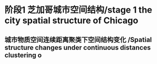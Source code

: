 


# 阶段1 芝加哥城市空间结构/stage 1 the city spatial structure of Chicago
## 城市物质空间连续距离聚类下空间结构变化 /Spatial structure changes under continuous distances clustering o
<!--stackedit_data:
eyJoaXN0b3J5IjpbLTk4MDIyOTk5MCw3Njk3NzEzMTAsLTIwOD
kwNTcwMTgsLTE2MTA5OTY1MjMsLTE3MzAyNjUxMjddfQ==
-->